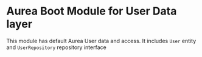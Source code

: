 # Aurea Boot Module for User Data layer

This module has default Aurea User data and access. It includes `User` entity 
and `UserRepository` repository interface
